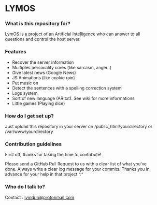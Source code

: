 # LYMOS #



### What is this repository for? ###

LymOS is a project of an Artificial Intelligence who can answer to all questions and control the host server.



### Features ###

- Recover the server information
- Multiples personality cores (like sarcasm, anger..)
- Give latest news (Google News)
- JS Animations (like cookie rain)
- Put music on
- Detect the sentences with a spelling correction system
- Logs system
- Sort of new language (AR.txt). See wiki for more informations
- Little games (Playing dice)



### How do I get set up? ###

Just upload this repository in your server on /public_html/yourdirectory or /var/www/yourdirectory



### Contribution guidelines ###

First off, thanks for taking the time to contribute!

Please send a GitHub Pull Request to us with a clear list of what you've done.
Always write a clear log message for your commits.
Thanks you in advance for your help in that project ^.^ 



### Who do I talk to? ###

Contact : lymdun@protonmail.com